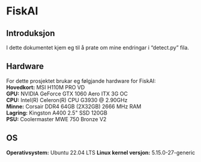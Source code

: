 <h1>FiskAI</h1>
<h2>Introduksjon</h2>
<p>I dette dokumentet kjem eg til å prate om mine endringar i “detect.py” fila.</p>
<h2>Hardware</h2>
<p>For dette prosjektet brukar eg følgjande hardware for FiskAI:<br>
<strong>Hovedkort:</strong> MSI H110M PRO VD<br>
<strong>GPU:</strong> NVIDIA GeForce GTX 1060 Aero ITX 3G OC<br>
<strong>CPU:</strong> Intel(R) Celeron(R) CPU G3930 @ 2.90GHz<br>
<strong>Minne:</strong> Corsair DDR4 64GB (2X32GB) 2666 MHz RAM<br>
<strong>Lagring:</strong> Kingston A400 2.5" SSD 120GB<br>
<strong>PSU:</strong> Coolermaster MWE 750 Bronze V2</p>
<h2>OS</h2>
<strong>Operativsystem:</strong> Ubuntu 22.04 LTS
<strong>Linux kernel versjon:</strong> 5.15.0-27-generic
